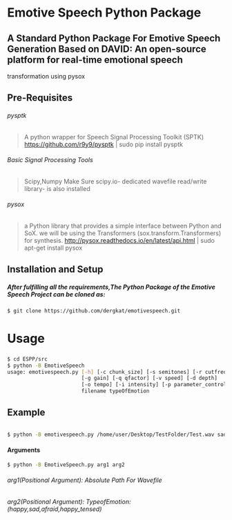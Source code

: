 # Emotive Speech Python Package

## A Standard Python Package For Emotive Speech Generation Based on DAVID: An open-source platform for real-time emotional speech
transformation using pysox

Pre-Requisites
-------------
###### pysptk
> A python wrapper for Speech Signal Processing Toolkit (SPTK)
> https://github.com/r9y9/pysptk | sudo pip install pysptk

###### Basic Signal Processing Tools 
> Scipy,Numpy
> Make Sure scipy.io- dedicated wavefile read/write library- is also installed

###### pysox
> a Python library that provides a simple interface between Python and SoX.
> we will be using the Transformers (sox.transform.Transformers) for synthesis.
> http://pysox.readthedocs.io/en/latest/api.html | sudo apt-get install pysox

Installation and Setup
-----
##### After fulfilling all the requirements,The Python Package of the Emotive Speech Project can be cloned as:
```sh
$ git clone https://github.com/dergkat/emotivespeech.git
```
Usage
===========
##### 
```sh
$ cd ESPP/src
$ python -B EmotiveSpeech 
usage: emotivespeech.py [-h] [-c chunk_size] [-s semitones] [-r cutfreq]
                        [-g gain] [-q qfactor] [-v speed] [-d depth]
                        [-o tempo] [-i intensity] [-p parameter_control]
                        filename typeOfEmotion

```
Example
-----
```sh

$ python -B emotivespeech.py /home/user/Desktop/TestFolder/Test.wav sad
```
#### Arguments
```sh
$ python -B EmotiveSpeech.py arg1 arg2
```
###### arg1(Positional Argument): Absolute Path For Wavefile
###### arg2(Positional Argument): TypeofEmotion: (happy,sad,afraid,happy_tensed) 



